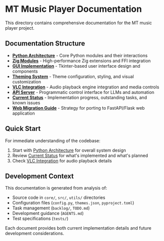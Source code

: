 # MT Music Player Documentation

This directory contains comprehensive documentation for the MT music player project.

## Documentation Structure

- [**Python Architecture**](python-architecture.md) - Core Python modules and their interactions
- [**Zig Modules**](zig-modules.md) - High-performance Zig extensions and FFI integration
- [**GUI Implementation**](tkinter-gui.md) - Tkinter-based user interface design and components
- [**Theming System**](theming.md) - Theme configuration, styling, and visual customization
- [**VLC Integration**](vlc-integration.md) - Audio playback engine integration and media controls
- [**API Server**](api.md) - Programmatic control interface for LLMs and automation
- [**Current Status**](status.md) - Implementation progress, outstanding tasks, and known issues
- [**Web Migration Guide**](web-migration.md) - Strategy for porting to FastAPI/Flask web application

## Quick Start

For immediate understanding of the codebase:

1. Start with [Python Architecture](python-architecture.md) for overall system design
2. Review [Current Status](status.md) for what's implemented and what's planned
3. Check [VLC Integration](vlc-integration.md) for audio playback details

## Development Context

This documentation is generated from analysis of:

- Source code in `core/`, `src/`, `utils/` directories
- Configuration files (`config.py`, `themes.json`, `pyproject.toml`)
- Task management (`backlog/`, `TODO.md`)
- Development guidance (`AGENTS.md`)
- Test specifications (`tests/`)

Each document provides both current implementation details and future development considerations.
